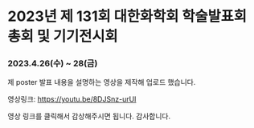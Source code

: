 # 2023년 제 131회 대한화학회 학술발표회 총회 및 기기전시회
### 2023.4.26(수) ~ 28(금)

제 poster 발표 내용을 설명하는 영상을 제작해 업로드 했습니다.

영상링크: https://youtu.be/8DJSnz-urUI

영상 링크를 클릭해서 감상해주시면 됩니다. 감사합니다.